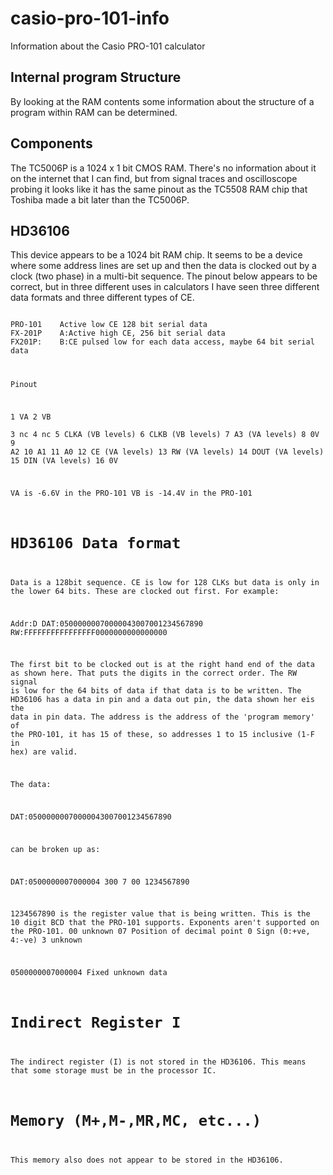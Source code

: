# casio-pro-101-info
Information about the Casio PRO-101 calculator

Internal program Structure
--------------------------

By looking at the RAM contents some information about the structure of a program within RAM can
be determined.

Components
----------

The TC5006P is a 1024 x 1 bit CMOS RAM. There's no information about it on the internet that I can find, but 
from signal traces and oscilloscope probing it looks like it has the same pinout as the TC5508 RAM chip that Toshiba
made a bit later than the TC5006P.

HD36106
-------

This device appears to be a 1024 bit RAM chip. It seems to be a device where some address lines are set up and then the data is clocked out by a clock (two phase) in a multi-bit sequence. The pinout below appears to be correct, but in three different uses in calculators I have seen three different data formats and three different types of CE.

<code>
PRO-101    Active low CE 128 bit serial data
FX-201P    A:Active high CE, 256 bit serial data
FX201P:    B:CE pulsed low for each data access, maybe 64 bit serial data
</code>

<code>

  Pinout
  
  1   VA
  2   VB  
  3   nc
  4   nc
  5   CLKA    (VB levels)
  6   CLKB    (VB levels)
  7   A3      (VA levels)
  8   0V
  9   A2
  10  A1
  11  A0
  12  CE      (VA levels)
  13  RW      (VA levels)
  14  DOUT    (VA levels)
  15  DIN     (VA levels)
  16  0V
 
  VA is -6.6V in the PRO-101
  VB is -14.4V in the PRO-101
  
  HD36106 Data format
  ===================
  
  Data is a 128bit sequence. CE is low for 128 CLKs but data is only in the lower 64 bits. These are clocked out first. For example:
  
  Addr:D DAT:05000000070000043007001234567890 RW:FFFFFFFFFFFFFFFF0000000000000000
  
  The first bit to be clocked out is at the right hand end of the data as shown here. That puts the digits in the correct order. The RW signal is low for the 64 bits of data if that data is to be written. The HD36106 has a data in pin and a data out pin, the data shown her eis the data in pin data.
  The address is the address of the 'program memory' of the PRO-101, it has 15 of these, so addresses 1 to 15 inclusive (1-F in hex) are valid. 
  
  The data:
  
  DAT:05000000070000043007001234567890
  
  can be broken up as:
  
  DAT:0500000007000004 300 7 00 1234567890
    
  1234567890    is the register value that is being written. This is the 10 digit BCD that 
                the PRO-101 supports. Exponents aren't supported on the PRO-101.
  00            unknown
  07            Position of decimal point
  0             Sign (0:+ve, 4:-ve)
  3             unknown
  
  0500000007000004  Fixed unknown data
  
  
  Indirect Register I
  ===================
  
  The indirect register (I) is not stored in the HD36106. This means that some storage must be in the processor IC.
  
   Memory (M+,M-,MR,MC, etc...)
  =============================
  
  This memory also does not appear to be stored in the HD36106. 
  
